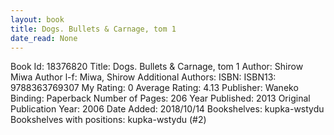 ```yaml
---
layout: book
title: Dogs. Bullets & Carnage, tom 1
date_read: None
---
```


Book Id: 18376820
Title: Dogs. Bullets & Carnage, tom 1
Author: Shirow Miwa
Author l-f: Miwa, Shirow
Additional Authors: 
ISBN: 
ISBN13: 9788363769307
My Rating: 0
Average Rating: 4.13
Publisher: Waneko
Binding: Paperback
Number of Pages: 206
Year Published: 2013
Original Publication Year: 2006
Date Added: 2018/10/14
Bookshelves: kupka-wstydu
Bookshelves with positions: kupka-wstydu (#2)

